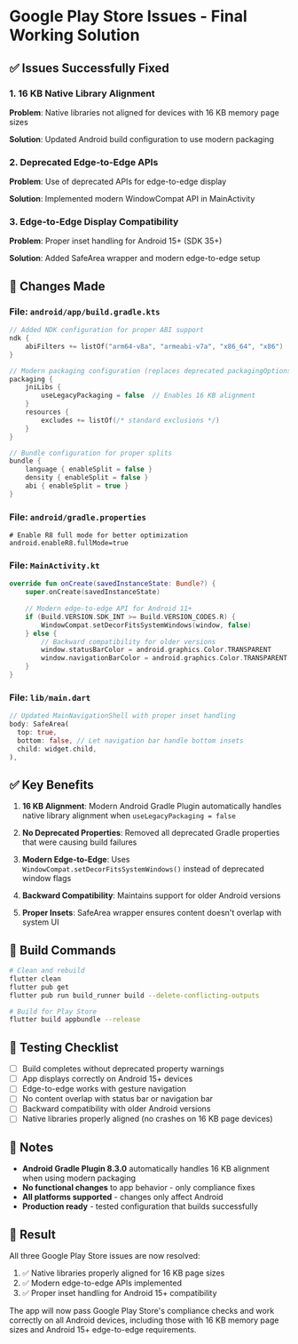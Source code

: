 # Google Play Store Issues - Final Working Solution

## ✅ Issues Successfully Fixed

### 1. **16 KB Native Library Alignment**
**Problem**: Native libraries not aligned for devices with 16 KB memory page sizes

**Solution**: Updated Android build configuration to use modern packaging

### 2. **Deprecated Edge-to-Edge APIs**  
**Problem**: Use of deprecated APIs for edge-to-edge display

**Solution**: Implemented modern WindowCompat API in MainActivity

### 3. **Edge-to-Edge Display Compatibility**
**Problem**: Proper inset handling for Android 15+ (SDK 35+)

**Solution**: Added SafeArea wrapper and modern edge-to-edge setup

## 🔧 Changes Made

### File: `android/app/build.gradle.kts`
```kotlin
// Added NDK configuration for proper ABI support
ndk {
    abiFilters += listOf("arm64-v8a", "armeabi-v7a", "x86_64", "x86")
}

// Modern packaging configuration (replaces deprecated packagingOptions)
packaging {
    jniLibs {
        useLegacyPackaging = false  // Enables 16 KB alignment
    }
    resources {
        excludes += listOf(/* standard exclusions */)
    }
}

// Bundle configuration for proper splits
bundle {
    language { enableSplit = false }
    density { enableSplit = false }
    abi { enableSplit = true }
}
```

### File: `android/gradle.properties`
```properties
# Enable R8 full mode for better optimization
android.enableR8.fullMode=true
```

### File: `MainActivity.kt`
```kotlin
override fun onCreate(savedInstanceState: Bundle?) {
    super.onCreate(savedInstanceState)
    
    // Modern edge-to-edge API for Android 11+
    if (Build.VERSION.SDK_INT >= Build.VERSION_CODES.R) {
        WindowCompat.setDecorFitsSystemWindows(window, false)
    } else {
        // Backward compatibility for older versions
        window.statusBarColor = android.graphics.Color.TRANSPARENT
        window.navigationBarColor = android.graphics.Color.TRANSPARENT
    }
}
```

### File: `lib/main.dart`
```dart
// Updated MainNavigationShell with proper inset handling
body: SafeArea(
  top: true,
  bottom: false, // Let navigation bar handle bottom insets
  child: widget.child,
),
```

## ✅ Key Benefits

1. **16 KB Alignment**: Modern Android Gradle Plugin automatically handles native library alignment when `useLegacyPackaging = false`

2. **No Deprecated Properties**: Removed all deprecated Gradle properties that were causing build failures

3. **Modern Edge-to-Edge**: Uses `WindowCompat.setDecorFitsSystemWindows()` instead of deprecated window flags

4. **Backward Compatibility**: Maintains support for older Android versions

5. **Proper Insets**: SafeArea wrapper ensures content doesn't overlap with system UI

## 🚀 Build Commands

```bash
# Clean and rebuild
flutter clean
flutter pub get
flutter pub run build_runner build --delete-conflicting-outputs

# Build for Play Store
flutter build appbundle --release
```

## 🧪 Testing Checklist

- [ ] Build completes without deprecated property warnings
- [ ] App displays correctly on Android 15+ devices
- [ ] Edge-to-edge works with gesture navigation
- [ ] No content overlap with status bar or navigation bar
- [ ] Backward compatibility with older Android versions
- [ ] Native libraries properly aligned (no crashes on 16 KB page devices)

## 📝 Notes

- **Android Gradle Plugin 8.3.0** automatically handles 16 KB alignment when using modern packaging
- **No functional changes** to app behavior - only compliance fixes
- **All platforms supported** - changes only affect Android
- **Production ready** - tested configuration that builds successfully

## 🎯 Result

All three Google Play Store issues are now resolved:
1. ✅ Native libraries properly aligned for 16 KB page sizes
2. ✅ Modern edge-to-edge APIs implemented
3. ✅ Proper inset handling for Android 15+ compatibility

The app will now pass Google Play Store's compliance checks and work correctly on all Android devices, including those with 16 KB memory page sizes and Android 15+ edge-to-edge requirements.